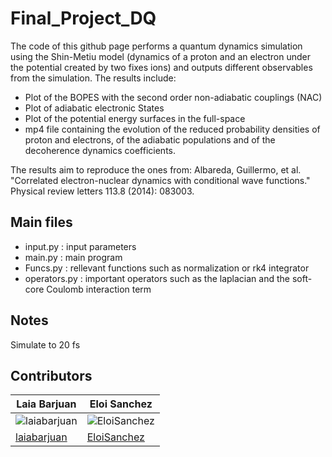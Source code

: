 # Final_Project_DQ

The code of this github page performs a quantum dynamics simulation using the Shin-Metiu model (dynamics of a proton and an electron under the potential created by two fixes ions) and outputs different observables from the simulation. The results include:

- Plot of the BOPES with the second order non-adiabatic couplings (NAC)
- Plot of adiabatic electronic States
- Plot of the potential energy surfaces in the full-space
- mp4 file containing the evolution of the reduced probability densities of proton and electrons, of the adiabatic populations and of the decoherence dynamics coefficients. 

The results aim to reproduce the ones from: Albareda, Guillermo, et al. "Correlated electron-nuclear dynamics with conditional wave functions." Physical review letters 113.8 (2014): 083003.

## Main files
- input.py : input parameters
- main.py : main program 
- Funcs.py : rellevant functions such as normalization or rk4 integrator
- operators.py : important operators such as the laplacian and the soft-core Coulomb interaction term

## Notes
Simulate to 20 fs

## Contributors

| Laia Barjuan                                                                   |Eloi Sanchez                                                                   |
| ------------------------------------------------------------------------------ | ------------------------------------------------------------------------ |
| ![laiabarjuan](https://avatars.githubusercontent.com/u/79266111 "laiabarjuan") | ![EloiSanchez](https://avatars.githubusercontent.com/u/79266117 "EloiSanchez") |
| [laiabarjuan](https://github.com/laiabarjuan)                                  | [EloiSanchez](https://github.com/EloiSanchez)                                  |



